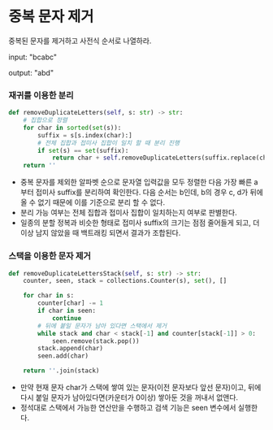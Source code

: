 # 중복 문자 제거

중복된 문자를 제거하고 사전식 순서로 나열하라.

input: "bcabc"

output: "abd"

### 재귀를 이용한 분리
```python
def removeDuplicateLetters(self, s: str) -> str:
    # 집합으로 정렬
    for char in sorted(set(s)):
        suffix = s[s.index(char):]
        # 전체 집합과 접미사 집합이 일치 할 때 분리 진행
        if set(s) == set(suffix):
            return char + self.removeDuplicateLetters(suffix.replace(char, ''))
    return ''
```

* 중복 문자를 제외한 알파벳 순으로 문자열 입력값을 모두 정렬한 다음 가장 빠른 a 부터 접미사 suffix를 분리하여 확인한다.
다음 순서는 b인데, b의 경우 c, d가 뒤에 올 수 없기 때문에 이를 기준으로 분리 할 수 없다.
* 분리 가능 여부는 전체 집합과 접미사 집합이 일치하는지 여부로 판별한다. 
* 일종의 분할 정복과 비슷한 형태로 접미사 suffix의 크기는 점점 줄어들게 되고, 더 이상 남지 않았을 때 백트래킹 되면서 결과가 조합된다.


### 스택을 이용한 문자 제거
```python
def removeDuplicateLettersStack(self, s: str) -> str:  
    counter, seen, stack = collections.Counter(s), set(), []

    for char in s:
        counter[char] -= 1
        if char in seen:
            continue
        # 뒤에 붙일 문자가 남아 있다면 스택에서 제거
        while stack and char < stack[-1] and counter[stack[-1]] > 0:
            seen.remove(stack.pop())
        stack.append(char)
        seen.add(char)

    return ''.join(stack)
```

* 만약 현재 문자 char가 스택에 쌓여 있는 문자(이전 문자보다 앞선 문자)이고, 뒤에 다시 붙일 문자가 남아있다면(카운터가 0이상) 쌓아둔 것을 꺼내서 없앤다.
* 정석대로 스택에서 가능한 연산만을 수행하고 검색 기능은 seen 변수에서 실행한다.
